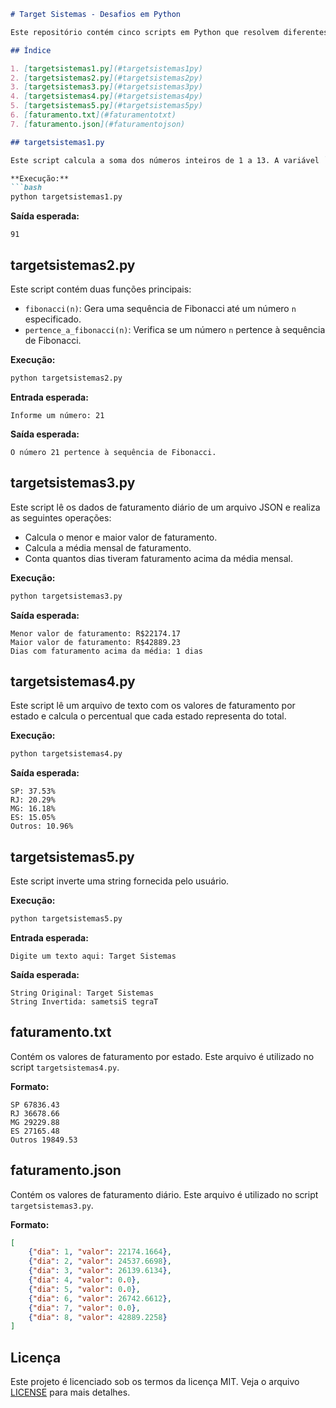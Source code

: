 
```markdown
# Target Sistemas - Desafios em Python

Este repositório contém cinco scripts em Python que resolvem diferentes desafios de programação propostos. Além dos scripts, há também dois arquivos de dados (`faturamento.txt` e `faturamento.json`) utilizados por alguns dos desafios.

## Índice

1. [targetsistemas1.py](#targetsistemas1py)
2. [targetsistemas2.py](#targetsistemas2py)
3. [targetsistemas3.py](#targetsistemas3py)
4. [targetsistemas4.py](#targetsistemas4py)
5. [targetsistemas5.py](#targetsistemas5py)
6. [faturamento.txt](#faturamentotxt)
7. [faturamento.json](#faturamentojson)

## targetsistemas1.py

Este script calcula a soma dos números inteiros de 1 a 13. A variável `INDICE` é definida como 13, e o loop soma cada valor de 1 até `INDICE`.

**Execução:**
```bash
python targetsistemas1.py
```

**Saída esperada:**
```
91
```

## targetsistemas2.py

Este script contém duas funções principais:
- `fibonacci(n)`: Gera uma sequência de Fibonacci até um número `n` especificado.
- `pertence_a_fibonacci(n)`: Verifica se um número `n` pertence à sequência de Fibonacci.

**Execução:**
```bash
python targetsistemas2.py
```

**Entrada esperada:**
```
Informe um número: 21
```

**Saída esperada:**
```
O número 21 pertence à sequência de Fibonacci.
```

## targetsistemas3.py

Este script lê os dados de faturamento diário de um arquivo JSON e realiza as seguintes operações:
- Calcula o menor e maior valor de faturamento.
- Calcula a média mensal de faturamento.
- Conta quantos dias tiveram faturamento acima da média mensal.

**Execução:**
```bash
python targetsistemas3.py
```

**Saída esperada:**
```
Menor valor de faturamento: R$22174.17
Maior valor de faturamento: R$42889.23
Dias com faturamento acima da média: 1 dias
```

## targetsistemas4.py

Este script lê um arquivo de texto com os valores de faturamento por estado e calcula o percentual que cada estado representa do total.

**Execução:**
```bash
python targetsistemas4.py
```

**Saída esperada:**
```
SP: 37.53%
RJ: 20.29%
MG: 16.18%
ES: 15.05%
Outros: 10.96%
```

## targetsistemas5.py

Este script inverte uma string fornecida pelo usuário.

**Execução:**
```bash
python targetsistemas5.py
```

**Entrada esperada:**
```
Digite um texto aqui: Target Sistemas
```

**Saída esperada:**
```
String Original: Target Sistemas
String Invertida: sametsiS tegraT
```

## faturamento.txt

Contém os valores de faturamento por estado. Este arquivo é utilizado no script `targetsistemas4.py`.

**Formato:**
```
SP 67836.43
RJ 36678.66
MG 29229.88
ES 27165.48
Outros 19849.53
```

## faturamento.json

Contém os valores de faturamento diário. Este arquivo é utilizado no script `targetsistemas3.py`.

**Formato:**
```json
[
    {"dia": 1, "valor": 22174.1664},
    {"dia": 2, "valor": 24537.6698},
    {"dia": 3, "valor": 26139.6134},
    {"dia": 4, "valor": 0.0},
    {"dia": 5, "valor": 0.0},
    {"dia": 6, "valor": 26742.6612},
    {"dia": 7, "valor": 0.0},
    {"dia": 8, "valor": 42889.2258}
]
```

## Licença

Este projeto é licenciado sob os termos da licença MIT. Veja o arquivo [LICENSE](LICENSE) para mais detalhes.
```

